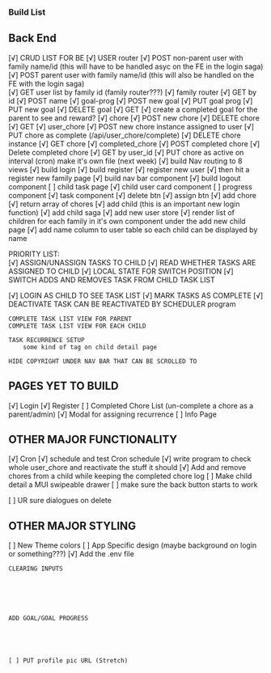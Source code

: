 ### Build List

## Back End
[√] CRUD LIST FOR BE
    [√] USER router
       [√] POST non-parent user with family name/id (this will have to be handled asyc on the FE in the login saga)
       [√] POST parent user with family name/id (this will also be handled on the FE with the login saga)     
       [√] GET user list by family id (family router???)
    [√] family router
        [√] GET by id
        [√] POST name
        <!-- how do I assign that family ID when registering??? -->
    [√] goal-prog
        [√] POST new goal
        [√] PUT goal prog
        [√] PUT new goal
        [√] DELETE goal
        [√] GET
    [√] create a completed goal for the parent to see and reward?
    [√] chore
        [√] POST new chore
        [√] DELETE chore
        [√] GET
    [√] user_chore
        [√] POST new chore instance assigned to user
        [√] PUT chore as complete (/api/user_chore/complete)
        [√] DELETE chore instance
        [√] GET chore
    [√] completed_chore
        [√] POST completed chore
        [√] Delete completed chore
        [√] GET by user_id
    [√] PUT chore as active on interval (cron) make it's own file (next week)
    [√] build Nav routing to 8 views
    [√] build login
    [√] build register 
            [√] register new user
            [√] then hit a register new family page
    [√] build nav bar component
    [√] build logout component
    [ ] child task page
        [√] child user card component
            [ ] progress component 
        [√] task component
            [√] delete btn
            [√] assign btn
    [√] add chore
    [√] return array of chores
        [√] add child (this is an important new login function)
        [√] add child saga
        [√] add new user store
        [√] render list of children for each family in it's own component under the add new child page
        [√] add name column to user table so each child can be displayed by name


PRIORITY LIST:    
   [√] ASSIGN/UNASSIGN TASKS TO CHILD
   [√] READ WHETHER TASKS ARE ASSIGNED TO CHILD
   [√] LOCAL STATE FOR SWITCH POSITION
   [√]   SWITCH ADDS AND REMOVES TASK FROM CHILD TASK LIST

        
   [√] LOGIN AS CHILD TO SEE TASK LIST
   [√] MARK TASKS AS COMPLETE
   [√]     DEACTIVATE TASK
        CAN BE REACTIVATED BY SCHEDULER program

    
    COMPLETE TASK LIST VIEW FOR PARENT
    COMPLETE TASK LIST VIEW FOR EACH CHILD

    TASK RECURRENCE SETUP
        some kind of tag on child detail page

    HIDE COPYRIGHT UNDER NAV BAR THAT CAN BE SCROLLED TO

        

## PAGES YET TO BUILD
[√] Login
[√] Register
[ ] Completed Chore List (un-complete a chore as a parent/admin)
[√] Modal for assigning recurrence
[ ] Info Page

## OTHER MAJOR FUNCTIONALITY
[√] Cron
    [√] schedule and test Cron schedule
    [√] write program to check whole user_chore and reactivate the stuff it should
[√] Add and remove chores from a child while keeping the completed chore log
[ ] Make child detail a MUI swipeable drawer 
[ ] make sure the back button starts to work

[ ] UR sure dialogues on delete

## OTHER MAJOR STYLING
[ ] New Theme colors
[ ] App Specific design (maybe background on login or something???)
[√] Add the .env file




   
    CLEARING INPUTS






    ADD GOAL/GOAL PROGRESS
    




    [ ] PUT profile pic URL (Stretch)
